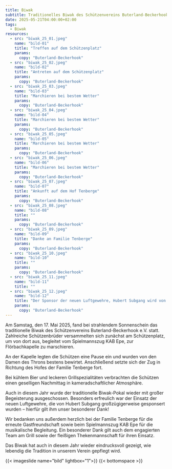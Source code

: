```yaml
---
title: Biwak
subtitle: Traditionelles Biwak des Schützenvereins Buterland-Beckerhook ein voller Erfolg
date: 2025-05-21T04:00:00+02:00
tags:
  - Biwak
resources:
  - src: "biwak_25_01.jpeg"
    name: "bild-01"
    title: "Treffen auf dem Schützenplatz"
    params:
      copy: "Buterland-Beckerhook"
  - src: "biwak_25_02.jpeg"
    name: "bild-02"
    title: "Antreten auf dem Schützenplatz"
    params:
      copy: "Buterland-Beckerhook"
  - src: "biwak_25_03.jpeg"
    name: "bild-03"
    title: "Marchieren bei bestem Wetter"
    params:
      copy: "Buterland-Beckerhook"
  - src: "biwak_25_04.jpeg"
    name: "bild-04"
    title: "Marchieren bei bestem Wetter"
    params:
      copy: "Buterland-Beckerhook"
  - src: "biwak_25_05.jpeg"
    name: "bild-05"
    title: "Marchieren bei bestem Wetter"
    params:
      copy: "Buterland-Beckerhook"
  - src: "biwak_25_06.jpeg"
    name: "bild-06"
    title: "Marchieren bei bestem Wetter"
    params:
      copy: "Buterland-Beckerhook"
  - src: "biwak_25_07.jpeg"
    name: "bild-07"
    title: "Ankunft auf dem Hof Tenberge"
    params:
      copy: "Buterland-Beckerhook"
  - src: "biwak_25_08.jpeg"
    name: "bild-08"
    title: ""
    params:
      copy: "Buterland-Beckerhook"
  - src: "biwak_25_09.jpeg"
    name: "bild-09"
    title: "Danke an Familie Tenberge"
    params:
      copy: "Buterland-Beckerhook"
  - src: "biwak_25_10.jpeg"
    name: "bild-10"
    title: ""
    params:
      copy: "Buterland-Beckerhook"
  - src: "biwak_25_11.jpeg"
    name: "bild-11"
    title: ""
  - src: "biwak_25_12.jpeg"
    name: "bild-12"
    title: "Der Sponsor der neuen Luftgewehre, Hubert Subgang wird von den Kameraden gefeiert"
    params:
      copy: "Buterland-Beckerhook"
---
```


Am Samstag, den 17. Mai 2025, fand bei strahlendem Sonnenschein das
traditionelle Biwak des Schützenvereins Buterland-Beckerhook e.V. statt.
Zahlreiche Schützenbrüder versammelten sich zunächst am Schützenplatz, um von
dort aus, begleitet vom Spielmannszug KAB Epe, zur Flörbachkapelle zu marschieren.


An der Kapelle legten die Schützen eine Pause ein und wurden von den Damen des
Throns bestens bewirtet. Anschließend setzte sich der Zug in Richtung des Hofes
der Familie Tenberge fort.

Bei kühlem Bier und leckeren Grillspezialitäten verbrachten die Schützen einen
geselligen Nachmittag in kameradschaftlicher Atmosphäre. 

Auch in diesem Jahr wurde der traditionelle Biwak-Pokal wieder mit großer 
Begeisterung ausgeschossen. Besonders erfreulich war der Einsatz der neuen 
Luftgewehre, die von Hubert Subgang großzügigerweise gesponsert 
wurden – hierfür gilt ihm unser besonderer Dank!

Wir bedanken uns außerdem herzlich bei der Familie Tenberge für die erneute Gastfreundschaft 
sowie beim Spielmannszug KAB Epe für die musikalische Begleitung. Ein besonderer 
Dank gilt auch dem engagierten Team am Grill sowie der fleißigen Thekenmannschaft 
für ihren Einsatz.

Das Biwak hat auch in diesem Jahr wieder eindrucksvoll gezeigt, wie lebendig
die Tradition in unserem Verein gepflegt wird.

{{< imageslide name="bild" lightbox="1">}}
{{< bottomspace >}}
